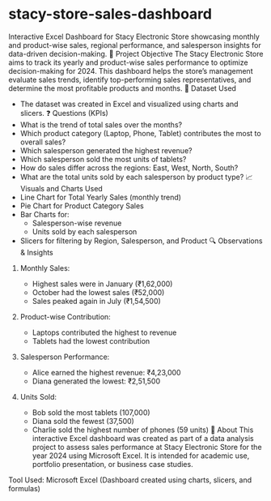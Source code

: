 # stacy-store-sales-dashboard
Interactive Excel Dashboard for Stacy Electronic Store showcasing monthly and product-wise sales, regional performance, and salesperson insights for data-driven decision-making.
📌 Project Objective
The Stacy Electronic Store aims to track its yearly and product-wise sales performance to optimize decision-making for 2024. This dashboard helps the store’s management evaluate sales trends, identify top-performing sales representatives, and determine the most profitable products and months.
📂 Dataset Used
- The dataset was created in Excel and visualized using charts and slicers.
❓ Questions (KPIs)
- What is the trend of total sales over the months?
- Which product category (Laptop, Phone, Tablet) contributes the most to overall sales?
- Which salesperson generated the highest revenue?
- Which salesperson sold the most units of tablets?
- How do sales differ across the regions: East, West, North, South?
- What are the total units sold by each salesperson by product type?
📈 Visuals and Charts Used
- Line Chart for Total Yearly Sales (monthly trend)
- Pie Chart for Product Category Sales
- Bar Charts for:
  - Salesperson-wise revenue
  - Units sold by each salesperson
- Slicers for filtering by Region, Salesperson, and Product
🔍 Observations & Insights
1. Monthly Sales:
   - Highest sales were in January (₹1,62,000)
   - October had the lowest sales (₹52,000)
   - Sales peaked again in July (₹1,54,500)

2. Product-wise Contribution:
   - Laptops contributed the highest to revenue
   - Tablets had the lowest contribution

3. Salesperson Performance:
   - Alice earned the highest revenue: ₹4,23,000
   - Diana generated the lowest: ₹2,51,500

4. Units Sold:
   - Bob sold the most tablets (107,000)
   - Diana sold the fewest (37,500)
   - Charlie sold the highest number of phones (59 units)
📄 About
This interactive Excel dashboard was created as part of a data analysis project to assess sales performance at Stacy Electronic Store for the year 2024 using Microsoft Excel. It is intended for academic use, portfolio presentation, or business case studies.

Tool Used: Microsoft Excel (Dashboard created using charts, slicers, and formulas)
